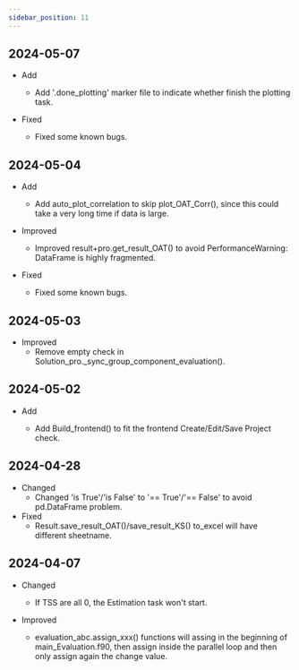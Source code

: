 ```yaml
---
sidebar_position: 11
---
```


## 2024-05-07

- Add

  - Add '.done_plotting' marker file to indicate whether finish the plotting task.

- Fixed
  - Fixed some known bugs.

## 2024-05-04

- Add

  - Add auto_plot_correlation to skip plot_OAT_Corr(), since this could take a very long time if data is large.

- Improved

  - Improved result+pro.get_result_OAT() to avoid PerformanceWarning: DataFrame is highly fragmented.

- Fixed
  - Fixed some known bugs.

## 2024-05-03

- Improved
  - Remove empty check in Solution_pro.\_sync_group_component_evaluation().

## 2024-05-02

- Add

  - Add Build_frontend() to fit the frontend Create/Edit/Save Project check.

## 2024-04-28

- Changed
  - Changed 'is True'/'is False' to '== True'/'== False' to avoid pd.DataFrame problem.
- Fixed
  - Result.save_result_OAT()/save_result_KS() to_excel will have different sheetname.

## 2024-04-07

- Changed

  - If TSS are all 0, the Estimation task won't start.

- Improved
  - evaluation_abc.assign_xxx() functions will assing in the beginning of main_Evaluation.f90, then assign inside the parallel loop and then only assign again the change value.
